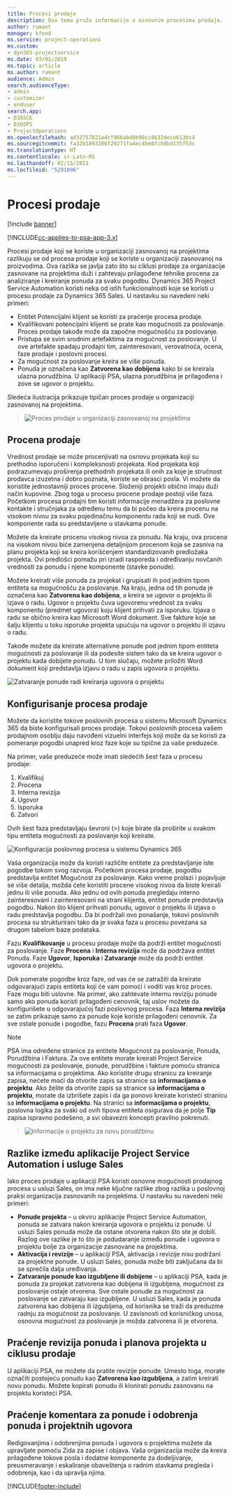 ```yaml
---
title: Procesi prodaje
description: Ova tema pruža informacije o osnovnim procesima prodaje.
author: rumant
manager: kfend
ms.service: project-operations
ms.custom:
- dyn365-projectservice
ms.date: 03/01/2019
ms.topic: article
ms.author: rumant
audience: Admin
search.audienceType:
- admin
- customizer
- enduser
search.app:
- D365CE
- D365PS
- ProjectOperations
ms.openlocfilehash: ad32757821a4cf966abd0b98cc4632dece613bc4
ms.sourcegitcommit: fa32b1893286f20271fa4ec4be8fc68bd135f53c
ms.translationtype: HT
ms.contentlocale: sr-Latn-RS
ms.lasthandoff: 02/15/2021
ms.locfileid: "5291096"
---
```

# <a name="sales-processes"></a>Procesi prodaje

[!include [banner](../includes/psa-now-project-operations.md)]

[!INCLUDE[cc-applies-to-psa-app-3.x](../includes/cc-applies-to-psa-app-3x.md)]

Procesi prodaje koji se koriste u organizaciji zasnovanoj na projektima razlikuju se od procesa prodaje koji se koriste u organizaciji zasnovanoj na proizvodima. Ova razlika se javlja zato što su ciklusi prodaje za organizacije zasnovane na projektima duži i zahtevaju prilagođene tehnike procena za analiziranje i kreiranje ponuda za svaku pogodbu. Dynamics 365 Project Service Automation koristi neka od istih funkcionalnosti koje se koristi u procesu prodaje za Dynamics 365 Sales. U nastavku su navedeni neki primeri:

- Entitet Potencijalni klijent se koristi za praćenje procesa prodaje.
- Kvalifikovani potencijalni klijenti se prate kao mogućnosti za poslovanje. Proces prodaje takođe može da započne mogućnošću za poslovanje.
- Pristupa se svim srodnim artefaktima za mogućnost za poslovanje. U ove artefakte spadaju prodajni tim, zainteresovani, verovatnoća, ocena, faze prodaje i poslovni procesi.
- Za mogućnost za poslovanje kreira se više ponuda.
- Ponuda je označena kao **Zatvorena kao dobijena** kako bi se kreirala ulazna porudžbina. U aplikaciji PSA, ulazna porudžbina je prilagođena i zove se ugovor o projektu.

Sledeća ilustracija prikazuje tipičan proces prodaje u organizaciji zasnovanoj na projektima.

> ![Proces prodaje u organizaciji zasnovanoj na projektima](media/basic-guide-1.png)

## <a name="estimating-a-sale"></a>Procena prodaje
Vrednost prodaje se može procenjivati na osnovu projekata koji su prethodno isporučeni i kompleksnosti projekata. Kod projekata koji podrazumevaju proširenja prethodnih projekata ili onih za koje je stručnost prodavca izuzetna i dobro poznata, koriste se obrasci posla. Vi možete da koristite jednostavniji proces procene. Složeniji projekti obično imaju duži način kupovine. Zbog toga u procesu procene prodaje postoji više faza. Početkom procesa prodajni tim koristi informacije menadžera za poslovne kontakte i stručnjaka za određenu temu da bi počeo da kreira procenu na visokom nivou za svaku pojedinačnu komponentu rada koji se nudi. Ove komponente rada su predstavljene u stavkama ponude. 

Možete da kreirate procenu visokog nivoa za ponudu. Na kraju, ova procena na visokom nivou biće zamenjena detaljnijom procenom koja se zasniva na planu projekta koji se kreira korišćenjem standardizovanih predložaka projekta. Ovi predlošci pomažu pri izradi rasporeda i određivanju novčanih vrednosti za ponudu i njene komponente (stavke ponude). 

Možete kreirati više ponuda za projekat i grupisati ih pod jednim tipom entiteta sa mogućnošću za poslovanje. Na kraju, jedna od tih ponuda je označena kao **Zatvorena kao dobijena**, a kreira se ugovor o projektu ili izjava o radu. Ugovor o projektu čuva ugovorenu vrednost za svaku komponentu (predmet ugovora) koju klijent prihvati za isporuku. Izjava o radu se obično kreira kao Microsoft Word dokument. Sve fakture koje se šalju klijentu u toku isporuke projekta upućuju na ugovor o projektu ili izjavu o radu.

Takođe možete da kreirate alternativne ponude pod jednim tipom entiteta mogućnosti za poslovanje ili da podesite sistem tako da se kreira ugovor o projektu kada dobijete ponudu. U tom slučaju, možete priložiti Word dokument koji predstavlja izjavu o radu u zapis ugovora o projektu.

![Zatvaranje ponude radi kreiranja ugovora o projektu](media/basic-guide-2.png)

## <a name="configuring-the-sales-process"></a>Konfigurisanje procesa prodaje
Možete da koristite tokove poslovnih procesa u sistemu Microsoft Dynamics 365 da biste konfigurisali proces prodaje. Tokovi poslovnih procesa vašem prodajnom osoblju daju navođeni vizuelni interfejs koji može da se koristi za pomeranje pogodbi unapred kroz faze koje su tipične za vaše preduzeće.

Na primer, vaše preduzeće može imati sledećih šest faza u procesu prodaje:

1. Kvalifikuj
2. Procena
3. Interna revizija
4. Ugovor
5. Isporuka
6. Zatvori

Ovih šest faza predstavljaju ševroni (\>) koje birate da proširite u svakom tipu entiteta mogućnosti za poslovanje koji kreirate.

![Konfiguracija poslovnog procesa u sistemu Dynamics 365](media/basic-guide-3.png)
 
Vaša organizacija može da koristi različite entitete za predstavljanje iste pogodbe tokom svog razvoja. Početkom procesa prodaje, pogodbu predstavlja entitet Mogućnost za poslovanje. Kako vreme prolazi i pojavljuje se više detalja, možda ćete koristiti procene visokog nivoa da biste kreirali jednu ili više ponuda. Ako jednu od ovih ponuda pregledaju interno zainteresovani i zainteresovani na strani klijenta, entitet ponude predstavlja pogodbu. Nakon što klijent prihvati ponudu, ugovor o projektu ili izjava o radu predstavlja pogodbu. Da bi podržali ovo ponašanje, tokovi poslovnih procesa su strukturirani tako da je svaka faza u procesu povezana sa drugom tabelom baze podataka.

Fazu **Kvalifikovanje** u procesu prodaje može da podrži entitet mogućnosti za poslovanje. Faze **Procena** i **Interna revizija** može da podržava entitet Ponuda. Faze **Ugovor**, **Isporuka** i **Zatvaranje** može da podrži entitet ugovora o projektu.

Dok pomerate pogodbe kroz faze, od vas će se zatražiti da kreirate odgovarajući zapis entiteta koji će vam pomoći i voditi vas kroz proces. Faze mogu biti uslovne. Na primer, ako zahtevate internu reviziju ponude samo ako ponuda koristi prilagođeni cenovnik, taj uslov možete da konfigurišete u odgovarajućoj fazi poslovnog procesa. Faza **Interna revizija** se zatim prikazuje samo za ponude koje koriste prilagođeni cenovnik. Za sve ostale ponude i pogodbe, fazu **Procena** prati faza **Ugovor**.

> [!NOTE]
> PSA ima određene stranice za entitete Mogućnost za poslovanje, Ponuda, Porudžbina i Faktura. Za ove entitete morate kreirati Project Service mogućnosti za poslovanje, ponude, porudžbine i fakture pomoću stranica sa informacijama o projektima. Ako koristite drugu stranicu za kreiranje zapisa, nećete moći da otvorite zapis sa stranice sa **informacijama o projektu**. Ako želite da otvorite zapis sa stranice sa **informacijama o projektu**, morate da izbrišete zapis i da ga ponovo kreirate koristeći stranicu sa **informacijama o projektu**. Na stranici sa **informacijama o projektu**, poslovna logika za svaki od ovih tipova entiteta osigurava da je polje **Tip** zapisa ispravno podešeno, a svi obavezni koncepti pravilno pokrenuti.

> ![Informacije o projektu za novu porudžbinu](media/basic-guide-4.png)
 
## <a name="differences-between-project-service-automation-and-sales"></a>Razlike između aplikacije Project Service Automation i usluge Sales
Iako proces prodaje u aplikaciji PSA koristi osnovne mogućnosti prodajnog procesa u usluzi Sales, on ima neke ključne razlike zbog razlika u poslovnoj praksi organizacija zasnovanih na projektima. U nastavku su navedeni neki primeri:

- **Ponude projekta** – u okviru aplikacije Project Service Automation, ponuda se zatvara nakon kreiranja ugovora o projektu iz ponude. U usluzi Sales ponuda može da ostane otvorena nakon što ste je dobili. Razlog ove razlike je to što je podudaranje između ponude i ugovora o projektu bolje za organizacije zasnovane na projektima. 
- **Aktivacija i revizije** – u aplikaciji PSA, aktivacija i revizije nisu podržani za projektne ponude. U usluzi Sales, ponuda može biti zaključana da bi se sprečila dalja uređivanja.
- **Zatvaranje ponude kao izgubljene ili dobijene** – u aplikaciji PSA, kada je ponuda za projekat zatvorena kao dobijena ili izgubljena, mogućnost za poslovanje ostaje otvorena. Sve ostale ponude za mogućnost za poslovanje se zatvaraju kao izgubljene. U usluzi Sales, kada je ponuda zatvorena kao dobijena ili izgubljena, od korisnika se traži da preduzme radnju za mogućnost za poslovanje. U zavisnosti od korisničkog unosa, osnovna mogućnost za poslovanje je možda zatvorena ili je otvorena.

## <a name="tracking-revisions-to-quotes-and-project-plans-in-the-sales-cycle"></a>Praćenje revizija ponuda i planova projekta u ciklusu prodaje
U aplikaciji PSA, ne možete da pratite revizije ponude. Umesto toga, morate označiti postojeću ponudu kao **Zatvorena kao izgubljena**, a zatim kreirati novu ponudu. Možete kopirati ponudu ili klonirati ponudu zasnovanu na projektu koristeći PSA.

## <a name="tracking-comments-and-approvals-of-quotes-and-project-contracts"></a>Praćenje komentara za ponude i odobrenja ponuda i projektnih ugovora
Redigovanjima i odobrenjima ponuda i ugovora o projektima možete da upravljate pomoću Zida za zapise i objava. Vaša organizacija može da kreira prilagođene tokove posla i dodatne komponente za dodeljivanje, preusmeravanje i eskaliranje obaveštenja o radnim stavkama pregleda i odobrenja, kao i da upravlja njima.


[!INCLUDE[footer-include](../includes/footer-banner.md)]